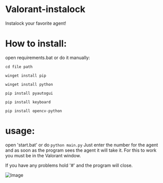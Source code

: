 # Valorant-instalock
Instalock your favorite agent!

# How to install: 
open requirements.bat or do it manually:

```cd file path```

```winget install pip```

```winget install python```

```pip install pyautogui```

```pip install keyboard```

```pip install opencv-python```

# usage: 
open 'start.bat' or do ```python main.py```
Just enter the number for the agent and as soon as the program sees the agent it will take it. For this to work you must be in the Valorant window.

If you have any problems hold '#' and the program will close.

![Image](https://github.com/Phoenixfirst22/Valorant-instalock/assets/104783897/6b7bbf73-311c-4e15-b441-5c73cffe10d0)
